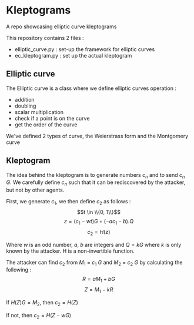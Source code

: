 # Kleptograms

A repo showcasing elliptic curve kleptograms

This repository contains 2 files :
 - elliptic_curve.py : set-up the framework for elliptic curves
 - ec_kleptogram.py : set up the actual kleptogram
 
 ## Elliptic curve
 
 The Elliptic curve is a class where we define elliptic curves operation :
 - addition
 - doubling
 - scalar multiplication
 - check if a point is on the curve
 - get the order of the curve
 
 We've defined 2 types of curve, the Weierstrass form and the Montgomery curve
 
 ## Kleptogram
 
 The idea behind the kleptogram is to generate numbers $c_n$ and to send $c_n$ $G$. We carefully define   $c_n$ such that it can be rediscovered by the attacker, but not by other agents.
 
First, we generate $c_1$, we then define $c_2$ as follows :
$$t \in \\{0, 1\\}$$
$$z = (c_1 - wt) G + (-ac_1 - b) . Q$$ 
$$c_2 = H(z)$$

Where $w$ is an odd number, $a$, $b$ are integers and $Q = k G$ where $k$ is only known by the attacker.  H is a non-invertible function.


The attacker can find $c_2$ from $M_1$ $=$ $c_1$ $G$ and $M_2$ $=$ $c_2$ $G$ by calculating the following :
$$R = aM_1 + bG$$
$$Z = M_1 - kR$$

If $H(Z)G = M_2$, then $c_2 = H(Z)$

If not, then $c_2 = H(Z - wG)$
